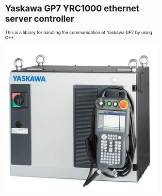 # Yaskawa GP7 YRC1000 ethernet server controller
This is a library for handling the communication of Yaskawa GP7 by using C++.

![image](yrc1000_controller.JPG)
